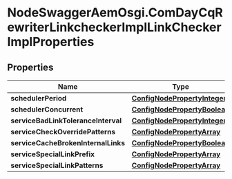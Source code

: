 # NodeSwaggerAemOsgi.ComDayCqRewriterLinkcheckerImplLinkCheckerImplProperties

## Properties

Name | Type | Description | Notes
------------ | ------------- | ------------- | -------------
**schedulerPeriod** | [**ConfigNodePropertyInteger**](ConfigNodePropertyInteger.md) |  | [optional] 
**schedulerConcurrent** | [**ConfigNodePropertyBoolean**](ConfigNodePropertyBoolean.md) |  | [optional] 
**serviceBadLinkToleranceInterval** | [**ConfigNodePropertyInteger**](ConfigNodePropertyInteger.md) |  | [optional] 
**serviceCheckOverridePatterns** | [**ConfigNodePropertyArray**](ConfigNodePropertyArray.md) |  | [optional] 
**serviceCacheBrokenInternalLinks** | [**ConfigNodePropertyBoolean**](ConfigNodePropertyBoolean.md) |  | [optional] 
**serviceSpecialLinkPrefix** | [**ConfigNodePropertyArray**](ConfigNodePropertyArray.md) |  | [optional] 
**serviceSpecialLinkPatterns** | [**ConfigNodePropertyArray**](ConfigNodePropertyArray.md) |  | [optional] 


